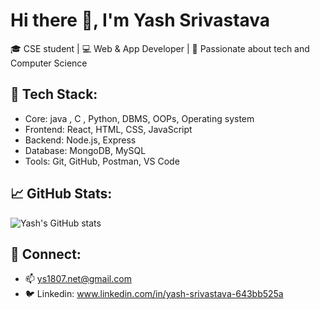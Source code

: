 # Hi there 👋, I'm Yash Srivastava

🎓 CSE student | 💻 Web & App Developer | 🚀 Passionate about tech and Computer Science

## 🚀 Tech Stack:
- Core: java , C , Python, DBMS, OOPs, Operating system
- Frontend: React, HTML, CSS, JavaScript
- Backend: Node.js, Express
- Database: MongoDB, MySQL
- Tools: Git, GitHub, Postman, VS Code

## 📈 GitHub Stats:
![Yash's GitHub stats](https://github-readme-stats.vercel.app/api?username=Yash-2511&show_icons=true&theme=radical)

## 🔗 Connect:
- 📫 ys1807.net@gmail.com
- 🐦 Linkedin: www.linkedin.com/in/yash-srivastava-643bb525a